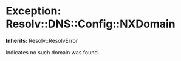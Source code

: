 # Exception: Resolv::DNS::Config::NXDomain
**Inherits:** Resolv::ResolvError
    

Indicates no such domain was found.



